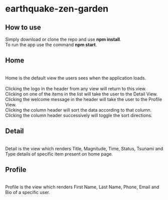 # earthquake-zen-garden

## How to use

Simply download or clone the repo and use **npm install**.
<br />To run the app use the command **npm start**.

## Home

<br/>Home is the default view the users sees when the application loads.
<br/>
<br/> Clicking the logo in the header from any view will return to this view.
<br/> Clicking on one of the items in the list will take the user to the Detail View.
<br/> Clicking the welcome message in the header will take the user to the Profile View.
<br/> Clicking the column header will sort the data according to that column.
<br/> Clicking the column header successively will toggle the sort directions.

## Detail

<br/> Detail is the view which renders Title, Magnitude, Time, Status, Tsunami and Type details of specific item present on home page.

## Profile

<br/> Profile is the view which renders First Name, Last Name, Phone, Email and Bio of a specific user.
